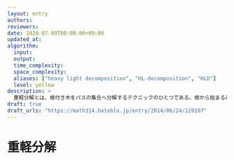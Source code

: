 ```yaml
---
layout: entry
authors:
reviewers:
date: 2020-07-09T00:00:00+09:00
updated_at:
algorithm:
  input:
  output:
  time_complexity:
  space_complexity:
  aliases: ["heavy light decomposition", "HL-decomposition", "HLD"]
  level: yellow
description: >
  重軽分解とは、根付き木をパスの集合へ分解するテクニックのひとつである。根から始まる最も長いパスをひとつ選んで削除することを再帰的に行う。元々の根付き木上の親子関係によって分解されたパスの集合に木構造を入れたとき、元々の木の高さを $h$ とすると分解されてできた木の高さが $O(\log h)$ になることを特徴とする。
draft: true
draft_urls: "https://math314.hateblo.jp/entry/2014/06/24/220107"
---
```


# 重軽分解

